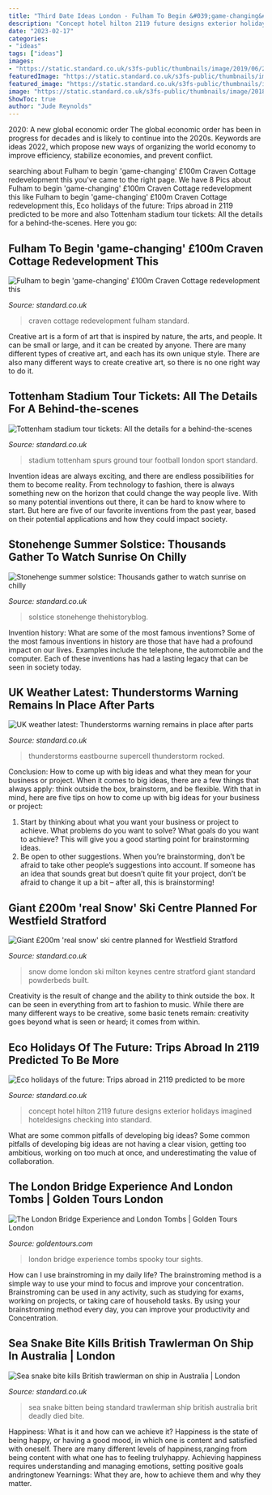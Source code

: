 ```yaml
---
title: "Third Date Ideas London - Fulham To Begin &#039;game-changing&#039; £100m Craven Cottage Redevelopment This"
description: "Concept hotel hilton 2119 future designs exterior holidays imagined hoteldesigns checking into standard"
date: "2023-02-17"
categories:
- "ideas"
tags: ["ideas"]
images:
- "https://static.standard.co.uk/s3fs-public/thumbnails/image/2019/06/21/07/summersolstice210619b-9.jpg"
featuredImage: "https://static.standard.co.uk/s3fs-public/thumbnails/image/2019/06/19/09/hilton-100-checking-into-2119-exterior-0.jpg"
featured_image: "https://static.standard.co.uk/s3fs-public/thumbnails/image/2019/03/04/10/14spursstadium0403.jpg"
image: "https://static.standard.co.uk/s3fs-public/thumbnails/image/2018/10/05/08/SeaSnake0410a.jpg"
ShowToc: true
author: "Jude Reynolds"
---
```



2020: A new global economic order
The global economic order has been in progress for decades and is likely to continue into the 2020s. Keywords are ideas 2022, which propose new ways of organizing the world economy to improve efficiency, stabilize economies, and prevent conflict.

	

		
searching about Fulham to begin &#039;game-changing&#039; £100m Craven Cottage redevelopment this you've came to the right page. We have 8 Pics about Fulham to begin &#039;game-changing&#039; £100m Craven Cottage redevelopment this like Fulham to begin &#039;game-changing&#039; £100m Craven Cottage redevelopment this, Eco holidays of the future: Trips abroad in 2119 predicted to be more and also Tottenham stadium tour tickets: All the details for a behind-the-scenes. Here you go:
		
    
## Fulham To Begin &#039;game-changing&#039; £100m Craven Cottage Redevelopment This

<img loading=lazy src="https://static.standard.co.uk/s3fs-public/thumbnails/image/2019/05/22/12/cravencottageriversidestand.jpg" onerror="this.onerror=null;this.src='https://tse1.mm.bing.net/th?id=OIP.9Ry5yLWoyzL4sNsSExBgHQHaE7&amp;pid=15.1';" alt="Fulham to begin &#039;game-changing&#039; £100m Craven Cottage redevelopment this">

_Source: standard.co.uk_

>craven cottage redevelopment fulham standard. 

	

Creative art is a form of art that is inspired by nature, the arts, and people. It can be small or large, and it can be created by anyone. There are many different types of creative art, and each has its own unique style. There are also many different ways to create creative art, so there is no one right way to do it.

    
## Tottenham Stadium Tour Tickets: All The Details For A Behind-the-scenes

<img loading=lazy src="https://static.standard.co.uk/s3fs-public/thumbnails/image/2019/03/04/10/14spursstadium0403.jpg" onerror="this.onerror=null;this.src='https://tse1.mm.bing.net/th?id=OIP.tErWr4ayMpqmhBP8QhJKCwHaE8&amp;pid=15.1';" alt="Tottenham stadium tour tickets: All the details for a behind-the-scenes">

_Source: standard.co.uk_

>stadium tottenham spurs ground tour football london sport standard. 

	

Invention ideas are always exciting, and there are endless possibilities for them to become reality. From technology to fashion, there is always something new on the horizon that could change the way people live. With so many potential inventions out there, it can be hard to know where to start. But here are five of our favorite inventions from the past year, based on their potential applications and how they could impact society.

    
## Stonehenge Summer Solstice: Thousands Gather To Watch Sunrise On Chilly

<img loading=lazy src="https://static.standard.co.uk/s3fs-public/thumbnails/image/2019/06/21/07/summersolstice210619b-9.jpg" onerror="this.onerror=null;this.src='https://tse4.mm.bing.net/th?id=OIP.OLwteEA-nYWQFEyt9uIH0QHaE7&amp;pid=15.1';" alt="Stonehenge summer solstice: Thousands gather to watch sunrise on chilly">

_Source: standard.co.uk_

>solstice stonehenge thehistoryblog. 

	

Invention history: What are some of the most famous inventions?
Some of the most famous inventions in history are those that have had a profound impact on our lives. Examples include the telephone, the automobile and the computer. Each of these inventions has had a lasting legacy that can be seen in society today.

    
## UK Weather Latest: Thunderstorms Warning Remains In Place After Parts

<img loading=lazy src="https://static.standard.co.uk/s3fs-public/thumbnails/image/2019/06/19/10/lightningeastbourne1906a.jpg" onerror="this.onerror=null;this.src='https://tse2.mm.bing.net/th?id=OIP.TayDcCoId1jG33lXiXfSSAHaE8&amp;pid=15.1';" alt="UK weather latest: Thunderstorms warning remains in place after parts">

_Source: standard.co.uk_

>thunderstorms eastbourne supercell thunderstorm rocked. 

	

Conclusion: How to come up with big ideas and what they mean for your business or project.
When it comes to big ideas, there are a few things that always apply: think outside the box, brainstorm, and be flexible. With that in mind, here are five tips on how to come up with big ideas for your business or project: 
1. Start by thinking about what you want your business or project to achieve. What problems do you want to solve? What goals do you want to achieve? This will give you a good starting point for brainstorming ideas. 
2. Be open to other suggestions. When you’re brainstorming, don’t be afraid to take other people’s suggestions into account. If someone has an idea that sounds great but doesn’t quite fit your project, don’t be afraid to change it up a bit – after all, this is brainstorming! 

    
## Giant £200m &#039;real Snow&#039; Ski Centre Planned For Westfield Stratford

<img loading=lazy src="https://static.standard.co.uk/s3fs-public/thumbnails/image/2013/07/25/15/eLib_3270648.jpg" onerror="this.onerror=null;this.src='https://tse4.mm.bing.net/th?id=OIP.QNYlEknOJpWXTyE0RToYtQHaE8&amp;pid=15.1';" alt="Giant £200m &#039;real snow&#039; ski centre planned for Westfield Stratford">

_Source: standard.co.uk_

>snow dome london ski milton keynes centre stratford giant standard powderbeds built. 

	

Creativity is the result of change and the ability to think outside the box. It can be seen in everything from art to fashion to music. While there are many different ways to be creative, some basic tenets remain: creativity goes beyond what is seen or heard; it comes from within.

    
## Eco Holidays Of The Future: Trips Abroad In 2119 Predicted To Be More

<img loading=lazy src="https://static.standard.co.uk/s3fs-public/thumbnails/image/2019/06/19/09/hilton-100-checking-into-2119-exterior-0.jpg" onerror="this.onerror=null;this.src='https://tse4.mm.bing.net/th?id=OIP.8HZ2OEHxssjDEbDYUd1oJQHaE8&amp;pid=15.1';" alt="Eco holidays of the future: Trips abroad in 2119 predicted to be more">

_Source: standard.co.uk_

>concept hotel hilton 2119 future designs exterior holidays imagined hoteldesigns checking into standard. 

	

What are some common pitfalls of developing big ideas?
Some common pitfalls of developing big ideas are not having a clear vision, getting too ambitious, working on too much at once, and underestimating the value of collaboration.

    
## The London Bridge Experience And London Tombs | Golden Tours London

<img loading=lazy src="https://d1wgio6yfhqlw1.cloudfront.net/sysimages/product/resized6/The_London_Bridge_Experience_and_London_Tombs_5996_28412.jpg" onerror="this.onerror=null;this.src='https://tse3.mm.bing.net/th?id=OIP.cZZvwum0hNh_YXBD8QkmwAHaFO&amp;pid=15.1';" alt="The London Bridge Experience and London Tombs | Golden Tours London">

_Source: goldentours.com_

>london bridge experience tombs spooky tour sights. 

	

How can I use brainstroming in my daily life?
The brainstroming method is a simple way to use your mind to focus and improve your concentration. Brainstroming can be used in any activity, such as studying for exams, working on projects, or taking care of household tasks. By using your brainstroming method every day, you can improve your productivity and Concentration.

    
## Sea Snake Bite Kills British Trawlerman On Ship In Australia | London

<img loading=lazy src="https://static.standard.co.uk/s3fs-public/thumbnails/image/2018/10/05/08/SeaSnake0410a.jpg" onerror="this.onerror=null;this.src='https://tse3.mm.bing.net/th?id=OIP.3ChI8zO_vssA1MDT-O5pxQHaE7&amp;pid=15.1';" alt="Sea snake bite kills British trawlerman on ship in Australia | London">

_Source: standard.co.uk_

>sea snake bitten being standard trawlerman ship british australia brit deadly died bite. 

	

Happiness: What is it and how can we achieve it?
Happiness is the state of being happy, or having a good mood, in which one is content and satisfied with oneself. There are many different levels of happiness,ranging from being content with what one has to feeling trulyhappy. Achieving happiness requires understanding and managing emotions, setting positive goals andringtonew Yearnings: What they are, how to achieve them and why they matter.

